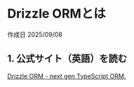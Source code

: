# Drizzle ORMとは

作成日 2025/09/08

## 1. 公式サイト（英語）を読む

[Drizzle ORM - next gen TypeScript ORM.](https://orm.drizzle.team/)
